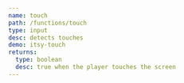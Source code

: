 ```yaml
---
name: touch
path: /functions/touch
type: input
desc: detects touches
demo: itsy-touch
returns:
  type: boolean
  desc: true when the player touches the screen
---
```



